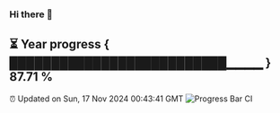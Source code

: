 ### Hi there 👋
⏳ Year progress { ██████████████████████████▁▁▁▁ } 87.71 %
---
⏰ Updated on Sun, 17 Nov 2024 00:43:41 GMT
![Progress Bar CI](https://github.com/Moyi321/Moyi321/workflows/Progress%20Bar%20CI/badge.svg)
